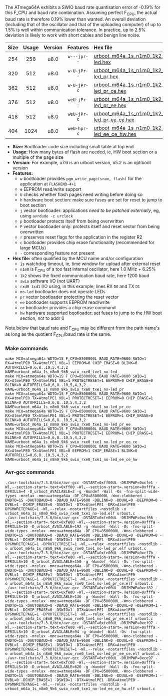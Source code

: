 The ATmega64A exhibits a SWIO baud rate quantisation error of -0.19% for this F_CPU and baud rate combination. Assuming perfect F<sub>CPU</sub>, the actual baud rate is therefore 0.19% lower than wanted. An overall deviation (including that of the oscillator and that of the uploading computer) of up to 1.5% is well within communication tolerance. In practice, up to 2.5% deviation is likely to work with short cables and benign line noise.

|Size|Usage|Version|Features|Hex file|
|:-:|:-:|:-:|:-:|:--|
|254|256|u8.0|`w---jpr--`|[urboot_m64a_1s_n1m0_1k2_swio_rxe0_txe1_no-led.hex](https://raw.githubusercontent.com/stefanrueger/urboot.hex/main/mcus/atmega64a/watchdog_1_s/internal_oscillator_n%2B6.25%25/%2B1m000000_hz/%2B%2B%2B1k2_baud/uart0_rxe0_txe1/no-led/urboot_m64a_1s_n1m0_1k2_swio_rxe0_txe1_no-led.hex)|
|320|512|u8.0|`w-U-jPr--`|[urboot_m64a_1s_n1m0_1k2_swio_rxe0_txe1_no-led_pr.hex](https://raw.githubusercontent.com/stefanrueger/urboot.hex/main/mcus/atmega64a/watchdog_1_s/internal_oscillator_n%2B6.25%25/%2B1m000000_hz/%2B%2B%2B1k2_baud/uart0_rxe0_txe1/no-led/urboot_m64a_1s_n1m0_1k2_swio_rxe0_txe1_no-led_pr.hex)|
|362|512|u8.0|`w-U-jPr-c`|[urboot_m64a_1s_n1m0_1k2_swio_rxe0_txe1_no-led_pr_ce.hex](https://raw.githubusercontent.com/stefanrueger/urboot.hex/main/mcus/atmega64a/watchdog_1_s/internal_oscillator_n%2B6.25%25/%2B1m000000_hz/%2B%2B%2B1k2_baud/uart0_rxe0_txe1/no-led/urboot_m64a_1s_n1m0_1k2_swio_rxe0_txe1_no-led_pr_ce.hex)|
|376|512|u8.0|`weU-jPr--`|[urboot_m64a_1s_n1m0_1k2_swio_rxe0_txe1_no-led_pr_ee.hex](https://raw.githubusercontent.com/stefanrueger/urboot.hex/main/mcus/atmega64a/watchdog_1_s/internal_oscillator_n%2B6.25%25/%2B1m000000_hz/%2B%2B%2B1k2_baud/uart0_rxe0_txe1/no-led/urboot_m64a_1s_n1m0_1k2_swio_rxe0_txe1_no-led_pr_ee.hex)|
|418|512|u8.0|`weU-jPr-c`|[urboot_m64a_1s_n1m0_1k2_swio_rxe0_txe1_no-led_pr_ee_ce.hex](https://raw.githubusercontent.com/stefanrueger/urboot.hex/main/mcus/atmega64a/watchdog_1_s/internal_oscillator_n%2B6.25%25/%2B1m000000_hz/%2B%2B%2B1k2_baud/uart0_rxe0_txe1/no-led/urboot_m64a_1s_n1m0_1k2_swio_rxe0_txe1_no-led_pr_ee_ce.hex)|
|404|1024|u8.0|`weU-hpr-c`|[urboot_m64a_1s_n1m0_1k2_swio_rxe0_txe1_no-led_ee_ce_hw.hex](https://raw.githubusercontent.com/stefanrueger/urboot.hex/main/mcus/atmega64a/watchdog_1_s/internal_oscillator_n%2B6.25%25/%2B1m000000_hz/%2B%2B%2B1k2_baud/uart0_rxe0_txe1/no-led/urboot_m64a_1s_n1m0_1k2_swio_rxe0_txe1_no-led_ee_ce_hw.hex)|

- **Size:** Bootloader code size including small table at top end
- **Usage:** How many bytes of flash are needed, ie, HW boot section or a multiple of the page size
- **Version:** For example, u7.6 is an urboot version, o5.2 is an optiboot version
- **Features:**
  + `w` bootloader provides `pgm_write_page(sram, flash)` for the application at `FLASHEND-4+1`
  + `e` EEPROM read/write support
  + `U` checks whether flash pages need writing before doing so
  + `h` hardware boot section: make sure fuses are set for reset to jump to boot section
  + `j` vector bootloader: applications *need to be patched externally*, eg, using `avrdude -c urclock`
  + `p` bootloader protects itself from being overwritten
  + `P` vector bootloader only: protects itself and reset vector from being overwritten
  + `r` preserves reset flags for the application in the register R2
  + `c` bootloader provides chip erase functionality (recommended for large MCUs)
  + `-` corresponding feature not present
- **Hex file:** often qualified by the MCU name and/or configuration
  + `1s` watchdog timeout, ie, time window for upload after external reset
  + `n1m0` is F<sub>CPU</sub> of a too fast internal oscillator, here 1.0 MHz + 6.25%
  + `1k2` shows the fixed communication baud rate, here 1200 baud
  + `swio` software I/O (not UART)
  + `rxd0 txd1` I/O using, in this example, lines RX `D0` and TX `D1`
  + `no-led` bootloader does not operate LEDs
  + `pr` vector bootloader protecting the reset vector
  + `ee` bootloader supports EEPROM read/write
  + `ce` bootloader provides a chip erase command
  + `hw` hardware supported bootloader: set fuses to jump to the HW boot section, not to addr 0


Note below that baud rate and F<sub>CPU</sub> may be different from the path name's as long as the quotient F<sub>CPU</sub>/baud rate is the same.

### Make commands
```
make MCU=atmega64a WDTO=1S F_CPU=8500000L BAUD_RATE=9600 SWIO=1 RX=AtmelPE0 TX=AtmelPE1 VBL=1 EEPROM=0 CHIP_ERASE=0 BLINK=0 AUTOFRILLS=0,6,8..10,5,4,3,2 NAME=urboot_m64a_1s_n8m0_9k6_swio_rxe0_txe1_no-led
make MCU=atmega64a WDTO=1S F_CPU=8500000L BAUD_RATE=9600 SWIO=1 RX=AtmelPE0 TX=AtmelPE1 VBL=1 PROTECTRESET=1 EEPROM=0 CHIP_ERASE=0 BLINK=0 AUTOFRILLS=0,6,8..10,5,4,3,2 NAME=urboot_m64a_1s_n8m0_9k6_swio_rxe0_txe1_no-led_pr
make MCU=atmega64a WDTO=1S F_CPU=8500000L BAUD_RATE=9600 SWIO=1 RX=AtmelPE0 TX=AtmelPE1 VBL=1 PROTECTRESET=1 EEPROM=0 CHIP_ERASE=1 BLINK=0 AUTOFRILLS=0,6,8..10,5,4,3,2 NAME=urboot_m64a_1s_n8m0_9k6_swio_rxe0_txe1_no-led_pr_ce
make MCU=atmega64a WDTO=1S F_CPU=8500000L BAUD_RATE=9600 SWIO=1 RX=AtmelPE0 TX=AtmelPE1 VBL=1 PROTECTRESET=1 EEPROM=1 CHIP_ERASE=0 BLINK=0 AUTOFRILLS=0,6,8..10,5,4,3,2 NAME=urboot_m64a_1s_n8m0_9k6_swio_rxe0_txe1_no-led_pr_ee
make MCU=atmega64a WDTO=1S F_CPU=8500000L BAUD_RATE=9600 SWIO=1 RX=AtmelPE0 TX=AtmelPE1 VBL=1 PROTECTRESET=1 EEPROM=1 CHIP_ERASE=1 BLINK=0 AUTOFRILLS=0,6,8..10,5,4,3,2 NAME=urboot_m64a_1s_n8m0_9k6_swio_rxe0_txe1_no-led_pr_ee_ce
make MCU=atmega64a WDTO=1S F_CPU=8500000L BAUD_RATE=9600 SWIO=1 RX=AtmelPE0 TX=AtmelPE1 VBL=0 EEPROM=1 CHIP_ERASE=1 BLINK=0 AUTOFRILLS=0,6,8..10,5,4,3,2 NAME=urboot_m64a_1s_n8m0_9k6_swio_rxe0_txe1_no-led_ee_ce_hw
```

### Avr-gcc commands
```
./avr-toolchain/7.3.0/bin/avr-gcc -DSTART=0xff00UL -DRJMPWP=0xcfe1 -Wl,--section-start=.text=0xff00 -Wl,--section-start=.version=0xfffa -DFRILLS=4 -D_urboot_AVAILABLE=2 -g -Wundef -Wall -Os -fno-split-wide-types -mrelax -mmcu=atmega64a -DF_CPU=8500000L -Wno-clobbered -DWDTO=1S -DAUTOBAUD=0 -DBAUD_RATE=9600 -DBLINK=0 -DDUAL=0 -DEEPROM=0 -DVBL=1 -DCHIP_ERASE=0 -DSWIO=1 -DTX=AtmelPE1 -DRX=AtmelPE0 -DPGMWRITEPAGE=1 -Wl,--relax -nostartfiles -nostdlib -o urboot_m64a_1s_n8m0_9k6_swio_rxe0_txe1_no-led.elf urboot.c
./avr-toolchain/7.3.0/bin/avr-gcc -DSTART=0xfe00UL -DRJMPWP=0xcf66 -Wl,--section-start=.text=0xfe00 -Wl,--section-start=.version=0xfffa -DFRILLS=10 -D_urboot_AVAILABLE=192 -g -Wundef -Wall -Os -fno-split-wide-types -mrelax -mmcu=atmega64a -DF_CPU=8500000L -Wno-clobbered -DWDTO=1S -DAUTOBAUD=0 -DBAUD_RATE=9600 -DBLINK=0 -DDUAL=0 -DEEPROM=0 -DVBL=1 -DCHIP_ERASE=0 -DSWIO=1 -DTX=AtmelPE1 -DRX=AtmelPE0 -DPGMWRITEPAGE=1 -DPROTECTRESET=1 -Wl,--relax -nostartfiles -nostdlib -o urboot_m64a_1s_n8m0_9k6_swio_rxe0_txe1_no-led_pr.elf urboot.c
./avr-toolchain/7.3.0/bin/avr-gcc -DSTART=0xfe00UL -DRJMPWP=0xcf7b -Wl,--section-start=.text=0xfe00 -Wl,--section-start=.version=0xfffa -DFRILLS=10 -D_urboot_AVAILABLE=150 -g -Wundef -Wall -Os -fno-split-wide-types -mrelax -mmcu=atmega64a -DF_CPU=8500000L -Wno-clobbered -DWDTO=1S -DAUTOBAUD=0 -DBAUD_RATE=9600 -DBLINK=0 -DDUAL=0 -DEEPROM=0 -DVBL=1 -DCHIP_ERASE=1 -DSWIO=1 -DTX=AtmelPE1 -DRX=AtmelPE0 -DPGMWRITEPAGE=1 -DPROTECTRESET=1 -Wl,--relax -nostartfiles -nostdlib -o urboot_m64a_1s_n8m0_9k6_swio_rxe0_txe1_no-led_pr_ce.elf urboot.c
./avr-toolchain/7.3.0/bin/avr-gcc -DSTART=0xfe00UL -DRJMPWP=0xcf82 -Wl,--section-start=.text=0xfe00 -Wl,--section-start=.version=0xfffa -DFRILLS=10 -D_urboot_AVAILABLE=136 -g -Wundef -Wall -Os -fno-split-wide-types -mrelax -mmcu=atmega64a -DF_CPU=8500000L -Wno-clobbered -DWDTO=1S -DAUTOBAUD=0 -DBAUD_RATE=9600 -DBLINK=0 -DDUAL=0 -DEEPROM=1 -DVBL=1 -DCHIP_ERASE=0 -DSWIO=1 -DTX=AtmelPE1 -DRX=AtmelPE0 -DPGMWRITEPAGE=1 -DPROTECTRESET=1 -Wl,--relax -nostartfiles -nostdlib -o urboot_m64a_1s_n8m0_9k6_swio_rxe0_txe1_no-led_pr_ee.elf urboot.c
./avr-toolchain/7.3.0/bin/avr-gcc -DSTART=0xfe00UL -DRJMPWP=0xcf97 -Wl,--section-start=.text=0xfe00 -Wl,--section-start=.version=0xfffa -DFRILLS=10 -D_urboot_AVAILABLE=94 -g -Wundef -Wall -Os -fno-split-wide-types -mrelax -mmcu=atmega64a -DF_CPU=8500000L -Wno-clobbered -DWDTO=1S -DAUTOBAUD=0 -DBAUD_RATE=9600 -DBLINK=0 -DDUAL=0 -DEEPROM=1 -DVBL=1 -DCHIP_ERASE=1 -DSWIO=1 -DTX=AtmelPE1 -DRX=AtmelPE0 -DPGMWRITEPAGE=1 -DPROTECTRESET=1 -Wl,--relax -nostartfiles -nostdlib -o urboot_m64a_1s_n8m0_9k6_swio_rxe0_txe1_no-led_pr_ee_ce.elf urboot.c
./avr-toolchain/7.3.0/bin/avr-gcc -DSTART=0xfc00UL -DRJMPWP=0xce97 -Wl,--section-start=.text=0xfc00 -Wl,--section-start=.version=0xfffa -DFRILLS=10 -D_urboot_AVAILABLE=620 -g -Wundef -Wall -Os -fno-split-wide-types -mrelax -mmcu=atmega64a -DF_CPU=8500000L -Wno-clobbered -DWDTO=1S -DAUTOBAUD=0 -DBAUD_RATE=9600 -DBLINK=0 -DDUAL=0 -DEEPROM=1 -DVBL=0 -DCHIP_ERASE=1 -DSWIO=1 -DTX=AtmelPE1 -DRX=AtmelPE0 -DPGMWRITEPAGE=1 -Wl,--relax -nostartfiles -nostdlib -o urboot_m64a_1s_n8m0_9k6_swio_rxe0_txe1_no-led_ee_ce_hw.elf urboot.c
```

